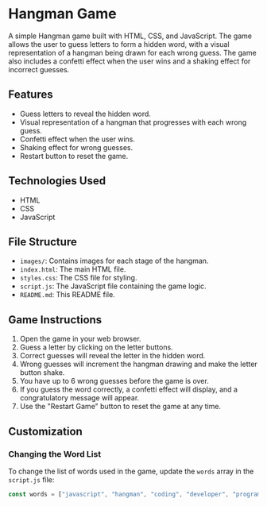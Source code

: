 # Hangman Game

A simple Hangman game built with HTML, CSS, and JavaScript. The game allows the user to guess letters to form a hidden word, with a visual representation of a hangman being drawn for each wrong guess. The game also includes a confetti effect when the user wins and a shaking effect for incorrect guesses.

## Features

- Guess letters to reveal the hidden word.
- Visual representation of a hangman that progresses with each wrong guess.
- Confetti effect when the user wins.
- Shaking effect for wrong guesses.
- Restart button to reset the game.

## Technologies Used

- HTML
- CSS
- JavaScript

## File Structure

- `images/`: Contains images for each stage of the hangman.
- `index.html`: The main HTML file.
- `styles.css`: The CSS file for styling.
- `script.js`: The JavaScript file containing the game logic.
- `README.md`: This README file.

## Game Instructions

1. Open the game in your web browser.
2. Guess a letter by clicking on the letter buttons.
3. Correct guesses will reveal the letter in the hidden word.
4. Wrong guesses will increment the hangman drawing and make the letter button shake.
5. You have up to 6 wrong guesses before the game is over.
6. If you guess the word correctly, a confetti effect will display, and a congratulatory message will appear.
7. Use the "Restart Game" button to reset the game at any time.

## Customization

### Changing the Word List

To change the list of words used in the game, update the `words` array in the `script.js` file:
```javascript
const words = ["javascript", "hangman", "coding", "developer", "programming"];
```